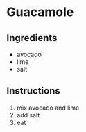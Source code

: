 # Guacamole
## Ingredients
* avocado
* lime
* salt
## Instructions
1. mix avocado and lime
2. add salt
3. eat
